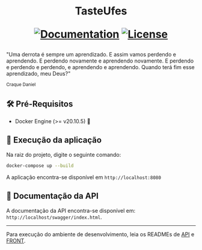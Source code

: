 <h1 align="center">
<b>TasteUfes</b>
<div>
  
[![Documentation](https://img.shields.io/badge/documentation-overleaf-green.svg)](https://www.overleaf.com/read/xyqtgkkpxqpr)
[![License](https://img.shields.io/badge/license-MIT-blue.svg)](/LICENSE)

</div>
</h1>

"Uma derrota é sempre um aprendizado. E assim vamos perdendo e aprendendo. E perdendo novamente e aprendendo novamente. E perdendo e perdendo e perdendo, e aprendendo e aprendendo. Quando terá fim esse aprendizado, meu Deus?"

<sup>Craque Daniel</sup>

## :hammer_and_wrench: Pré-Requisitos
- Docker Engine (>= v20.10.5) :whale:

## :rocket: Execução da aplicação
Na raiz do projeto, digite o seguinte comando:
```bash
docker-compose up --build
```

A aplicação encontra-se disponível em
`http://localhost:8080`

## :page_facing_up: Documentação da API
A documentação da API encontra-se disponível em:
`http://localhost/swagger/index.html`.

---

Para execução do ambiente de desenvolvimento, leia os READMEs de [API](app/README.md) e [FRONT](front/README.md).
